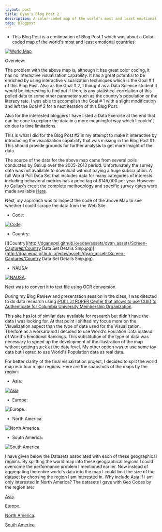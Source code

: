```yaml
---
layout: post
title: Dyan's Blog Post 2
description: A color-coded map of the world’s most and least emotional countries - Revisited 
tags: blogpost
---
```


* This Blog Post is a continuation of Blog Post 1 which was about a Color-coded map of the world's most and least emotional countries: <br> 


[![World Map](http://ganepola.github.io/edav/assets/dyan_assets/emotional-countries.JPG)](http://ganepola.github.io/edav/assets/dyan_assets/emotional-countries.JPG)


Overview:

The problem with the above map is, although it has great color coding, it has no interactive visualization capability. It has a great potential to be enriched by using interactive visualization techniques which is the Goal # 1 of this Blog Post. Also as the Goal # 2, I thought as a Data Science student it would be interesting to find out if there is any statistical correlation of this polled data to some other parameter such as the country's population or the literacy rate. I was able to accomplish the Goal # 1 with a slight modification and left the Goal # 2 for a next iteration of this Blog Post. 

Also for the interested bloggers I have listed a Data Exercise at the end that can be done to explore the data in a more meaningful way which I couldn't do due to time limitations.     


This is what I did for the Blog Post #2 in my attempt to make it interactive by introducing the visualization capability that was missing in the Blog Post #1. This should provide grounds for further analysis to get more insight of the data.

The source of the data for the above map came from several polls conducted by Gallup over the 2005-2013 period. Unfortunately the survey data was not available to download without paying a huge subscription. A full World Poll Data Set that includes data for many categories of interests including behavioral metrics has a price tag of $145,000 per year. However to Gallup's credit the complete methodology and specific survey dates were made available [Here](http://www.gallup.com/strategicconsulting/128171/Country-Data-Set-Details.aspx).  

Next, my approach was to Inspect the code of the above Map to see whether I could scrape the data from the Web Site.

* Code: <br>

[![Code](http://dganepol.github.io/edav/assets/dyan_assets/Screen-Captures/Snippet-of-Gallup-Map.jpg)](http://dganepol.github.io/edav/assets/dyan_assets/Screen-Captures/Snippet-of-Gallup-Map.jpg).

* Country: <br>

[![Country](http://dganepol.github.io/edav/assets/dyan_assets/Screen-Captures/Country Data Set Details Snip.jpg)](http://dganepol.github.io/edav/assets/dyan_assets/Screen-Captures/Country Data Set Details Snip.jpg).

* NAUSA: <br>

[![NAUSA](http://dganepol.github.io/edav/assets/dyan_assets/Screen-Captures/NA-Major-City-Population-Over-1Million-on-US-Map.jpg)](http://dganepol.github.io/edav/assets/dyan_assets/Screen-Captures/NA-Major-City-Population-Over-1Million-on-US-Map.jpg).


Next was to convert it to text file using OCR conversion.



During my Blog Review and presentation session in the class, I was directed to do data research using [iPOLL at ROPER Center that allows to use CUID to Authenticate for Columbia University Membership Organization](http://www.ropercenter.uconn.edu/membership/roper_members.html). 

This site has lot of similar data available for research but didn't have the data I was looking for. At that point I shifted my focus more on the Visualization aspect than the type of data used for the Visualization. Therfore as a workaround I decided to use World's Poulation Data instead of World's Emotional Rankings. This substitution of the type of data was necessary to speed up the development of the illustration of the map without getting stuck at the data level. My other option was to use some toy data but I opted to use World's Population data as real data.          

For better clarity of the final visualization project, I decided to split the world map into four major regions. Here are the snapshots of the maps by the region: 

* Asia: <br>

[![Asia](http://dganepol.github.io/edav/assets/dyan_assets/GeoMaps/Asia+35-11+180+73.jpg)](http://dganepol.github.io/edav/assets/dyan_assets/GeoMaps/Asia+35-11+180+73.jpg)

* Europe: <br>

![Europe](https://raw.githubusercontent.com/dganepol/edav/gh-pages/assets/dyan_assets/GeoMaps/Europe-27.16+37.5+46+78.5.jpg).

* North America: <br>

![North America](https://raw.githubusercontent.com/dganepol/edav/gh-pages/assets/dyan_assets/GeoMaps/NorthAmerica-179.5+10.7-49.9+87.9.jpg).

* South America: <br>

![South America](https://raw.githubusercontent.com/dganepol/edav/gh-pages/assets/dyan_assets/GeoMaps/southamerica-87.3-54.5-31.55+14.jpg).

I have given below  the Datasets associated with each of these geographical regions. By splitting the world map into these geographical regions I could overcome the performance problem I mentioned earlier. Now instead of aggregating the entire world's data into the map I could limit the size of the dataset by choosing the region I am interested in. Why include Asia if I am only interested in North America? The datasets I gave with Geo Codes by the region are: 

[Asia](https://github.com/dganepol/edav/blob/gh-pages/assets/dyan_assets/Asia-City,Country-English.txt).

[Europe](https://github.com/dganepol/edav/blob/gh-pages/assets/dyan_assets/Europe-City,Country-English.txt).

[North America](https://github.com/dganepol/edav/blob/gh-pages/assets/dyan_assets/NA-City,ST-English.txt).

[South America](https://github.com/dganepol/edav/blob/gh-pages/assets/dyan_assets/SA-City,Country-English.txt).